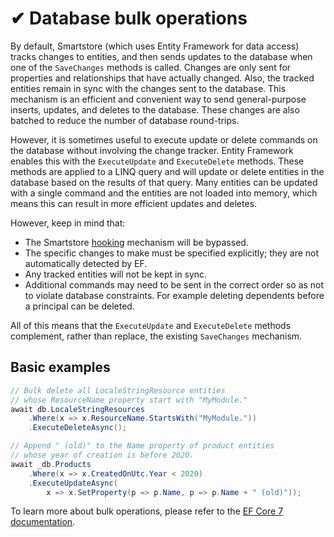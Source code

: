 # ✔ Database bulk operations

By default, Smartstore (which uses Entity Framework for data access) tracks changes to entities, and then sends updates to the database when one of the `SaveChanges` methods is called. Changes are only sent for properties and relationships that have actually changed. Also, the tracked entities remain in sync with the changes sent to the database. This mechanism is an efficient and convenient way to send general-purpose inserts, updates, and deletes to the database. These changes are also batched to reduce the number of database round-trips.

However, it is sometimes useful to execute update or delete commands on the database without involving the change tracker. Entity Framework enables this with the `ExecuteUpdate` and `ExecuteDelete` methods. These methods are applied to a LINQ query and will update or delete entities in the database based on the results of that query. Many entities can be updated with a single command and the entities are not loaded into memory, which means this can result in more efficient updates and deletes.

However, keep in mind that:

* The Smartstore [hooking](../../platform/hooks.md) mechanism will be bypassed.
* The specific changes to make must be specified explicitly; they are not automatically detected by EF.
* Any tracked entities will not be kept in sync.
* Additional commands may need to be sent in the correct order so as not to violate database constraints. For example deleting dependents before a principal can be deleted.

All of this means that the `ExecuteUpdate` and `ExecuteDelete` methods complement, rather than replace, the existing `SaveChanges` mechanism.

## Basic examples

```csharp
// Bulk delete all LocaleStringResource entities 
// whose ResourceName property start with "MyModule."
await db.LocaleStringResources
    .Where(x => x.ResourceName.StartsWith("MyModule."))
    .ExecuteDeleteAsync();

// Append " (old)" to the Name property of product entities
// whose year of creation is before 2020.
await _db.Products
    .Where(x => x.CreatedOnUtc.Year < 2020)
    .ExecuteUpdateAsync(
        x => x.SetProperty(p => p.Name, p => p.Name + " (old)"));
```

To learn more about bulk operations, please refer to the [EF Core 7 documentation](https://learn.microsoft.com/en-us/ef/core/what-is-new/ef-core-7.0/whatsnew#executeupdate-and-executedelete-bulk-updates).&#x20;
